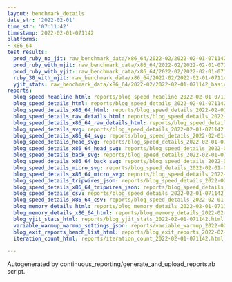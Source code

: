 ```yaml
---
layout: benchmark_details
date_str: '2022-02-01'
time_str: '07:11:42'
timestamp: 2022-02-01-071142
platforms:
- x86_64
test_results:
  prod_ruby_no_jit: raw_benchmark_data/x86_64/2022-02/2022-02-01-071142_basic_benchmark_prod_ruby_no_jit.json
  prod_ruby_with_mjit: raw_benchmark_data/x86_64/2022-02/2022-02-01-071142_basic_benchmark_prod_ruby_with_mjit.json
  prod_ruby_with_yjit: raw_benchmark_data/x86_64/2022-02/2022-02-01-071142_basic_benchmark_prod_ruby_with_yjit.json
  ruby_30_with_mjit: raw_benchmark_data/x86_64/2022-02/2022-02-01-071142_basic_benchmark_ruby_30_with_mjit.json
  yjit_stats: raw_benchmark_data/x86_64/2022-02/2022-02-01-071142_basic_benchmark_yjit_stats.json
reports:
  blog_speed_headline_html: reports/blog_speed_headline_2022-02-01-071142.html
  blog_speed_details_html: reports/blog_speed_details_2022-02-01-071142.html
  blog_speed_details_x86_64_html: reports/blog_speed_details_2022-02-01-071142.x86_64.html
  blog_speed_details_raw_details_html: reports/blog_speed_details_2022-02-01-071142.raw_details.html
  blog_speed_details_x86_64_raw_details_html: reports/blog_speed_details_2022-02-01-071142.x86_64.raw_details.html
  blog_speed_details_svg: reports/blog_speed_details_2022-02-01-071142.svg
  blog_speed_details_x86_64_svg: reports/blog_speed_details_2022-02-01-071142.x86_64.svg
  blog_speed_details_head_svg: reports/blog_speed_details_2022-02-01-071142.head.svg
  blog_speed_details_x86_64_head_svg: reports/blog_speed_details_2022-02-01-071142.x86_64.head.svg
  blog_speed_details_back_svg: reports/blog_speed_details_2022-02-01-071142.back.svg
  blog_speed_details_x86_64_back_svg: reports/blog_speed_details_2022-02-01-071142.x86_64.back.svg
  blog_speed_details_micro_svg: reports/blog_speed_details_2022-02-01-071142.micro.svg
  blog_speed_details_x86_64_micro_svg: reports/blog_speed_details_2022-02-01-071142.x86_64.micro.svg
  blog_speed_details_tripwires_json: reports/blog_speed_details_2022-02-01-071142.tripwires.json
  blog_speed_details_x86_64_tripwires_json: reports/blog_speed_details_2022-02-01-071142.x86_64.tripwires.json
  blog_speed_details_csv: reports/blog_speed_details_2022-02-01-071142.csv
  blog_speed_details_x86_64_csv: reports/blog_speed_details_2022-02-01-071142.x86_64.csv
  blog_memory_details_html: reports/blog_memory_details_2022-02-01-071142.html
  blog_memory_details_x86_64_html: reports/blog_memory_details_2022-02-01-071142.x86_64.html
  blog_yjit_stats_html: reports/blog_yjit_stats_2022-02-01-071142.html
  variable_warmup_warmup_settings_json: reports/variable_warmup_2022-02-01-071142.warmup_settings.json
  blog_exit_reports_bench_list_html: reports/blog_exit_reports_2022-02-01-071142.bench_list.html
  iteration_count_html: reports/iteration_count_2022-02-01-071142.html

---
```

Autogenerated by continuous_reporting/generate_and_upload_reports.rb script.
